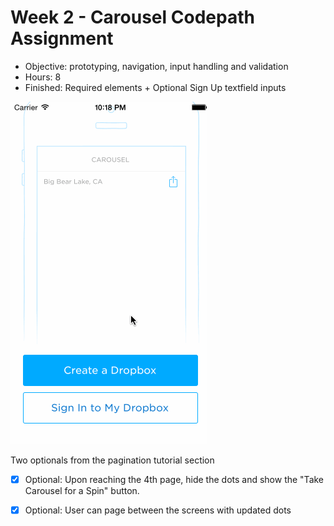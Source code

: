 # Week 2 - Carousel Codepath Assignment

- Objective: prototyping, navigation, input handling and validation
- Hours: 8
- Finished: Required elements + Optional Sign Up textfield inputs

![Walkthrough Gif](walkthru.gif)

Two optionals from the pagination tutorial section
* [x] Optional: Upon reaching the 4th page, hide the dots and show the "Take Carousel for a Spin" button.
* [x] Optional: User can page between the screens with updated dots


